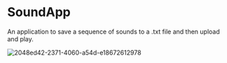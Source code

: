 # SoundApp
An application to save a sequence of sounds to a .txt file and then upload and play.

![2048ed42-2371-4060-a54d-e18672612978](https://github.com/xakarix/SoundApp/assets/137816949/d24e41f0-6d6a-4b4a-ae61-926597754394)
